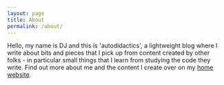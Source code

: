 ```yaml
---
layout: page
title: About
permalink: /about/
---
```

Hello, my name is DJ and this is 'autodidactics', a lightweight blog where I write about bits and pieces that I pick up from content created by other folks - in particular small things that I learn from studying the code they write. Find out more about me and the content I create over on my [home website](https://qmacro.org).
